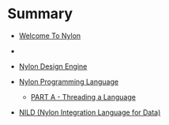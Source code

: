 # Summary
- [Welcome To Nylon](01_nylon.md)
- 
- [Nylon Design Engine]()

- [Nylon Programming Language](02_nylonlang.md)
  - [PART A - Threading a Language]()
- [NILD (Nylon Integration Language for Data)]()